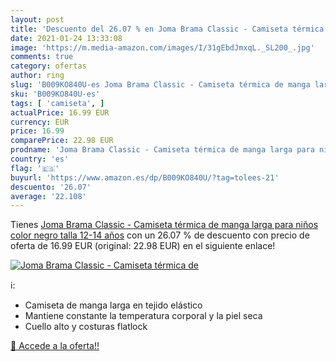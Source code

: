 ```yaml
---
layout: post
title: 'Descuento del 26.07 % en Joma Brama Classic - Camiseta térmica de'
date: 2021-01-24 13:33:08
image: 'https://m.media-amazon.com/images/I/31gEbdJmxqL._SL200_.jpg'
comments: true
category: ofertas
author: ring
slug: 'B009KO840U-es Joma Brama Classic - Camiseta térmica de manga larga para...'
sku: 'B009KO840U-es'
tags: [ 'camiseta', ]
actualPrice: 16.99 EUR
currency: EUR
price: 16.99
comparePrice: 22.98 EUR
prodname: 'Joma Brama Classic - Camiseta térmica de manga larga para niños  color negro  talla 12-14 años'
country: 'es'
flag: '🇪🇸'
buyurl: 'https://www.amazon.es/dp/B009KO840U/?tag=tolees-21'
descuento: '26.07'
average: '22.108'
---
```


Tienes [Joma Brama Classic - Camiseta térmica de manga larga para niños  color negro  talla 12-14 años](https://www.amazon.es/dp/B009KO840U/?tag=tolees-21) con un 26.07 % de descuento con precio de oferta de 16.99 EUR (original: 22.98 EUR) en el siguiente enlace!

[![Joma Brama Classic - Camiseta térmica de](https://m.media-amazon.com/images/I/31gEbdJmxqL._SL200_.jpg)](https://www.amazon.es/dp/B009KO840U/?tag=tolees-21)

ℹ️:

- Camiseta de manga larga en tejido elástico
- Mantiene constante la temperatura corporal y la piel seca
- Cuello alto y costuras flatlock

[🛒 Accede a la oferta!!](https://www.amazon.es/dp/B009KO840U/?tag=tolees-21)
